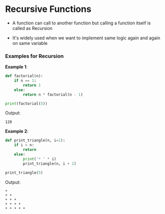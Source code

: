# Recursive Functions

- A function can call to another function but calling a function itself is called as Recursion

- It's widely used when we want to implement same logic again and again on same variable

### Examples for Recursion

**Example 1**:
```py
def factorial(n):
    if n == 1:
        return 1
    else:
        return n * factorial(n - 1)

print(factorial(5))
```

Output:
```
120
```

**Example 2**:
```py
def print_triangle(n, i=1):
    if i > n:
        return
    else:
        print('* ' * i)
        print_triangle(n, i + 1)

print_triangle(5)
```

Output:
```
*
* *
* * *
* * * *
* * * * *
```
